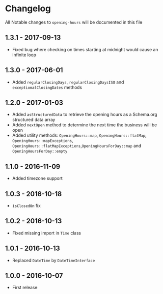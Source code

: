 # Changelog

All Notable changes to `opening-hours` will be documented in this file

## 1.3.1 - 2017-09-13
- Fixed bug where checking on times starting at midnight would cause an infinite loop

## 1.3.0 - 2017-06-01
- Added `regularClosingDays`, `regularClosingDaysISO` and `exceptionalClosingDates` methods

## 1.2.0 - 2017-01-03
- Added `asStructuredData` to retrieve the opening hours as a Schema.org structured data array 
- Added `nextOpen` method to determine the next time the business will be open
- Added utility methods: `OpeningHours::map`, `OpeningHours::flatMap`, `OpeningHours::mapExceptions`, `OpeningHours::flatMapExceptions`,`OpeningHoursForDay::map` and `OpeningHoursForDay::empty`

## 1.1.0 - 2016-11-09
- Added timezone support

## 1.0.3 - 2016-10-18
- `isClosedOn` fix

## 1.0.2 - 2016-10-13

- Fixed missing import in `Time` class

## 1.0.1 - 2016-10-13

- Replaced `DateTime` by `DateTimeInterface`

## 1.0.0 - 2016-10-07

- First release

